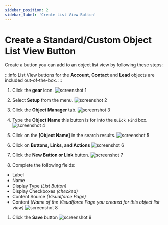 ```yaml
---
sidebar_position: 2
sidebar_label: 'Create List View Button'
---
```


# Create a Standard/Custom Object List View Button

Create a button you can add to an object list view by following these steps:

:::info
List View buttons for the **Account**, **Contact** and **Lead** objects are included out-of-the-box.
:::

1. Click the **gear** icon.
![screenshot 1](/img/home.png)

1. Select **Setup** from the menu.
![screenshot 2](/img/gear_menu.png)

1. Click the **Object Manager** tab.
![screenshot 3](/img/setup_home.png)

1. Type the **Object Name** this button is for into the `Quick Find` box.
![screenshot 4](/img/object_manager.png)

1. Click on the **[Object Name]** in the search results.
![screenshot 5](/img/object_manager_search.png)

1. Click on **Buttons, Links, and Actions**
![screenshot 6](/img/opportunity_object_home.png)

1. Click the **New Button or Link** button.
![screenshot 7](/img/buttons_links_actions_home.png)

1. Complete the following fields:
 - Label
 - Name
 - Display Type _(List Button)_
 - Display Checkboxes _(checked)_
 - Content Source _(Visualforce Page)_
 - Content _(Name of the Visualforce Page you created for this object list view)_
![screenshot 8](/img/new_listview_button.png)

1. Click the **Save** button
![screenshot 9](/img/new_listview_button.png)